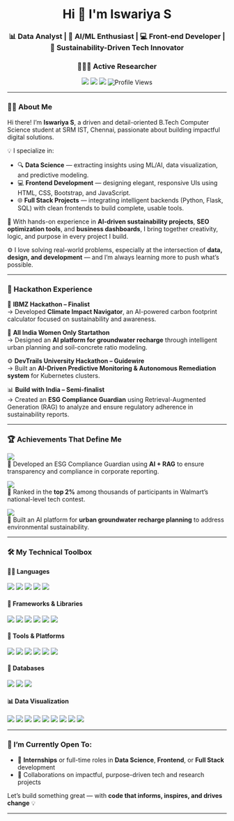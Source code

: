 <h1 align="center">Hi 👋 I'm Iswariya S</h1>
<h3 align="center">📊 Data Analyst | 🚀 AI/ML Enthusiast | 💻 Front-end Developer | 🌱 Sustainability-Driven Tech Innovator</h3>   
<h3 align="center">👩🏻‍💻 Active Researcher</h3>

<p align="center">
  <a href="mailto:iswariya0304@gmail.com"><img src="https://img.shields.io/badge/-Email-red?style=for-the-badge&logo=gmail&logoColor=white" /></a>
  <a href="https://www.linkedin.com/in/iswariya-s-27j06"><img src="https://img.shields.io/badge/-LinkedIn-blue?style=for-the-badge&logo=linkedin&logoColor=white" /></a>
  <a href="https://iswariya2706.github.io/Portfolio/"><img src="https://img.shields.io/badge/-Portfolio-9cf?style=for-the-badge&logo=google-chrome" /></a>
  <img src="https://komarev.com/ghpvc/?username=Iswariya2706&style=for-the-badge" alt="Profile Views" />
</p>

---

### 🧑‍💻 About Me

Hi there! I’m **Iswariya S**, a driven and detail-oriented B.Tech Computer Science student at SRM IST, Chennai, passionate about building impactful digital solutions.

💡 I specialize in:
- 🔍 **Data Science** — extracting insights using ML/AI, data visualization, and predictive modeling.
- 💻 **Frontend Development** — designing elegant, responsive UIs using HTML, CSS, Bootstrap, and JavaScript.
- 🌐 **Full Stack Projects** — integrating intelligent backends (Python, Flask, SQL) with clean frontends to build complete, usable tools.

🔬 With hands-on experience in **AI-driven sustainability projects**, **SEO optimization tools**, and **business dashboards**, I bring together creativity, logic, and purpose in every project I build.

⚙️ I love solving real-world problems, especially at the intersection of **data, design, and development** — and I’m always learning more to push what’s possible.

---

### 🚀 Hackathon Experience

🏅 **IBMZ Hackathon – Finalist**  
→ Developed **Climate Impact Navigator**, an AI-powered carbon footprint calculator focused on sustainability and awareness.

🌊 **All India Women Only Startathon**  
→ Designed an **AI platform for groundwater recharge** through intelligent urban planning and soil-concrete ratio modeling.

⚙️ **DevTrails University Hackathon – Guidewire**  
→ Built an **AI-Driven Predictive Monitoring & Autonomous Remediation system** for Kubernetes clusters.

📊 **Build with India – Semi-finalist**  
→ Created an **ESG Compliance Guardian** using Retrieval-Augmented Generation (RAG) to analyze and ensure regulatory adherence in sustainability reports.

---

### 🏆 Achievements That Define Me

<p align="left">
  <img src="https://img.shields.io/badge/-🏅%20Build%20with%20India%20Semi--finalist-blueviolet?style=flat-square" />
  <br>📌 Developed an ESG Compliance Guardian using <b>AI + RAG</b> to ensure transparency and compliance in corporate reporting.
</p>

<p align="left">
  <img src="https://img.shields.io/badge/-🥈%20Top%202%25%20Walmart%20CodeHers%202025-ff69b4?style=flat-square" />
  <br>📌 Ranked in the <b>top 2%</b> among thousands of participants in Walmart’s national-level tech contest.
</p>

<p align="left">
  <img src="https://img.shields.io/badge/-🥉%20AIWOS%20Semi--finalist-success?style=flat-square" />
  <br>📌 Built an AI platform for <b>urban groundwater recharge planning</b> to address environmental sustainability.
</p>

---

### 🛠️ My Technical Toolbox

<div align="left">

#### 👩‍💻 Languages  
<img src="https://img.shields.io/badge/Python-3776AB?style=flat-square&logo=python&logoColor=white" />
<img src="https://img.shields.io/badge/C++-00599C?style=flat-square&logo=c%2B%2B&logoColor=white" />
<img src="https://img.shields.io/badge/HTML5-E34F26?style=flat-square&logo=html5&logoColor=white" />
<img src="https://img.shields.io/badge/CSS3-1572B6?style=flat-square&logo=css3&logoColor=white" />
<img src="https://img.shields.io/badge/JavaScript-F7DF1E?style=flat-square&logo=javascript&logoColor=black" />

#### 🔧 Frameworks & Libraries  
<img src="https://img.shields.io/badge/Streamlit-FF4B4B?style=flat-square&logo=streamlit&logoColor=white" />
<img src="https://img.shields.io/badge/TensorFlow-FF6F00?style=flat-square&logo=tensorflow&logoColor=white" />
<img src="https://img.shields.io/badge/Keras-D00000?style=flat-square&logo=keras&logoColor=white" />
<img src="https://img.shields.io/badge/PyTorch-EE4C2C?style=flat-square&logo=pytorch&logoColor=white" />
<img src="https://img.shields.io/badge/Flask-000000?style=flat-square&logo=flask&logoColor=white" />
<img src="https://img.shields.io/badge/Django-092E20?style=flat-square&logo=django&logoColor=white" />

#### 🧰 Tools & Platforms  
<img src="https://img.shields.io/badge/Git-F05032?style=flat-square&logo=git&logoColor=white" />
<img src="https://img.shields.io/badge/Firebase-FFCA28?style=flat-square&logo=firebase&logoColor=white" />
<img src="https://img.shields.io/badge/Heroku-430098?style=flat-square&logo=heroku&logoColor=white" />
<img src="https://img.shields.io/badge/VS%20Code-007ACC?style=flat-square&logo=visual-studio-code&logoColor=white" />
<img src="https://img.shields.io/badge/PyCharm-000000?style=flat-square&logo=pycharm&logoColor=white" />
<img src="https://img.shields.io/badge/Figma-F24E1E?style=flat-square&logo=figma&logoColor=white" />

#### 🧠 Databases  
<img src="https://img.shields.io/badge/MySQL-4479A1?style=flat-square&logo=mysql&logoColor=white" />
<img src="https://img.shields.io/badge/PostgreSQL-336791?style=flat-square&logo=postgresql&logoColor=white" />
<img src="https://img.shields.io/badge/MongoDB-47A248?style=flat-square&logo=mongodb&logoColor=white" />

#### 📊 Data Visualization  
<img src="https://img.shields.io/badge/Power%20BI-F2C811?style=flat-square&logo=powerbi&logoColor=black" />
<img src="https://img.shields.io/badge/Tableau-E97627?style=flat-square&logo=tableau&logoColor=white" />
<img src="https://img.shields.io/badge/MS%20Excel-217346?style=flat-square&logo=microsoft-excel&logoColor=white" />
<img src="https://img.shields.io/badge/Pandas-150458?style=flat-square&logo=pandas&logoColor=white" />
<img src="https://img.shields.io/badge/Numpy-013243?style=flat-square&logo=numpy&logoColor=white" />
<img src="https://img.shields.io/badge/Matplotlib-11557C?style=flat-square&logo=plotly&logoColor=white" />
<img src="https://img.shields.io/badge/Seaborn-76B900?style=flat-square" />
<img src="https://img.shields.io/badge/Plotly-3F4F75?style=flat-square&logo=plotly&logoColor=white" />
<img src="https://img.shields.io/badge/Scikit--Learn-F7931E?style=flat-square&logo=scikit-learn&logoColor=white" />

</div>

---

### 📌 I’m Currently Open To:

- 💼 **Internships** or full-time roles in **Data Science**, **Frontend**, or **Full Stack** development  
- 🤝 Collaborations on impactful, purpose-driven tech and research projects

Let’s build something great — with **code that informs, inspires, and drives change** 💡

---
